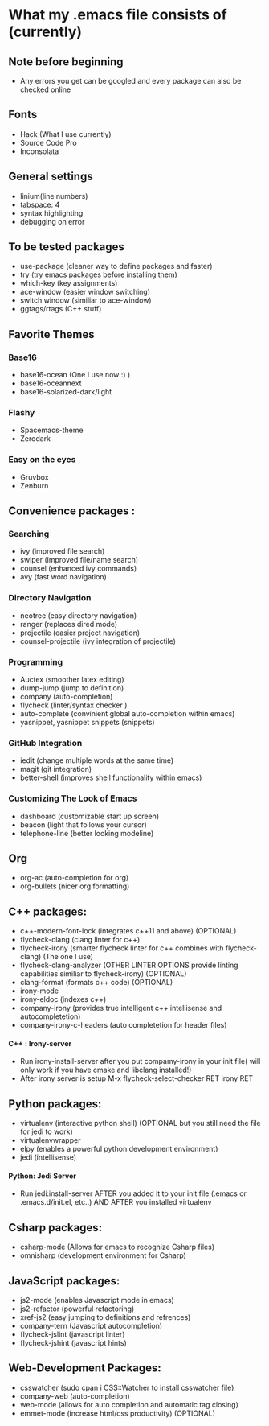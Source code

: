 # What my .emacs file consists of (currently)

## Note before beginning
- Any errors you get can be googled and every package can also be checked online 

## Fonts
- Hack (What I use currently)
- Source Code Pro
- Inconsolata

## General settings 
- linium(line numbers) 
- tabspace: 4 
- syntax highlighting
- debugging on error 

## To be tested packages
- use-package (cleaner way to define packages and faster)
- try (try emacs packages before installing them)
- which-key (key assignments)
- ace-window (easier window switching)
- switch window (similiar to ace-window)
- ggtags/rtags (C++ stuff)

## Favorite Themes

### Base16 
- base16-ocean (One I use now :) )
- base16-oceannext
- base16-solarized-dark/light 

### Flashy    
- Spacemacs-theme
- Zerodark

### Easy on the eyes
- Gruvbox
- Zenburn

## Convenience packages :

### Searching 
- ivy (improved file search)
- swiper (improved file/name search)
- counsel (enhanced ivy commands)
- avy (fast word navigation)
### Directory Navigation
- neotree (easy directory navigation)
- ranger (replaces dired mode)
- projectile (easier project navigation)
- counsel-projectile (ivy integration of projectile)
### Programming 
- Auctex (smoother latex editing)
- dump-jump (jump to definition) 
- company (auto-completion)
- flycheck (linter/syntax checker ) 
- auto-complete (convinient global auto-completion within emacs)
- yasnippet, yasnippet snippets (snippets)
### GitHub Integration 
- iedit (change multiple words at the same time)
- magit (git integration)
- better-shell (improves shell functionality within emacs)
### Customizing The Look of Emacs
- dashboard (customizable start up screen)
- beacon (light that follows your cursor)
- telephone-line (better looking modeline)

## Org
- org-ac (auto-completion for org)
- org-bullets (nicer org formatting)

## C++ packages: 
- c++-modern-font-lock (integrates c++11 and above) (OPTIONAL)
- flycheck-clang (clang linter for c++) 
- flycheck-irony (smarter flycheck linter for c++ combines with flycheck-clang) (The one I use)
- flycheck-clang-analyzer (OTHER LINTER OPTIONS provide linting capabilities similiar to flycheck-irony) (OPTIONAL)
- clang-format (formats c++ code) (OPTIONAL)
- irony-mode 
- irony-eldoc (indexes c++)
- company-irony (provides true intelligent c++ intellisense and autocompletetion)
- company-irony-c-headers (auto completetion for header files)
#### C++ : Irony-server
- Run irony-install-server after you put compamy-irony in your init file( will only work if you have cmake and libclang installed!)
- After irony server is setup M-x flycheck-select-checker RET irony RET

## Python packages: 
- virtualenv (interactive python shell) (OPTIONAL but you still need the file for jedi to work)
- virtualenvwrapper
- elpy (enables a powerful python development environment)
- jedi (intellisense)
#### Python: Jedi Server 
- Run jedi:install-server AFTER you added it to your init file (.emacs or .emacs.d/init.el, etc..) AND AFTER you installed virtualenv

## Csharp packages:
- csharp-mode (Allows for emacs to recognize Csharp files)
- omnisharp (development environment for Csharp)

## JavaScript packages:
- js2-mode (enables Javascript mode in emacs)
- js2-refactor (powerful refactoring)
- xref-js2 (easy jumping to definitions and refrences)
- company-tern (Javascript autocompletion)
- flycheck-jslint (javascript linter)
- flycheck-jshint (javascript hints)

## Web-Development Packages:
- csswatcher (sudo cpan i CSS::Watcher to install csswatcher file)
- company-web (auto-completion)
- web-mode (allows for auto completion and automatic tag closing) 
- emmet-mode (increase html/css productivity) (OPTIONAL)
